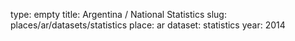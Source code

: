 type: empty
title: Argentina / National Statistics
slug: places/ar/datasets/statistics
place: ar
dataset: statistics
year: 2014
